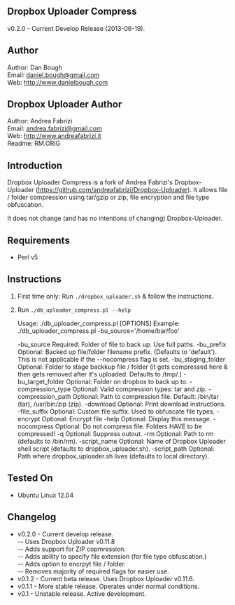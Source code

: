 Dropbox Uploader Compress
-------------------------
v0.2.0 - Current Develop Release (2013-06-19).  

Author
------
Author: Dan Bough  
Email:  daniel.bough@gmail.com  
Web:    http://www.danielbough.com  

Dropbox Uploader Author  
-----------------------
Author: Andrea Fabrizi  
Email:  andrea.fabrizi@gmail.com  
Web:    http://www.andreafabrizi.it  
Readme:  RM.ORIG

Introduction
------------
Dropbox Uploader Compress is a fork of Andrea Fabrizi's Dropbox-Uploader (https://github.com/andreafabrizi/Dropbox-Uploader).  It allows file / folder compression using tar/gzip or zip, file encryption and file type obfuscation.

It does not change (and has no intentions of changing) Dropbox-Uploader.

Requirements
------------
- Perl v5

Instructions
------------
1) First time only:  Run `./dropbox_uploader.sh` & follow the instructions.  
2) Run `./db_uploader_compress.pl --help`

    Usage:  ./db_uploader_compress.pl [OPTIONS]
    Example:  ./db_uploader_compress.pl -bu_source='/home/bar/foo'
    
    -bu_source          Required:  Folder of file to back up.  Use full paths.
    -bu_prefix          Optional:  Backed up file/folder filename prefix. (Defaults to 'default').  This is not applicable if the --nocompress flag is set.
    -bu_staging_folder  Optional:  Folder to stage backkup file / folder (it gets compressed here & then gets removed after it's uploaded.  Defaults to /tmp/.)
    -bu_target_folder   Optional:  Folder on dropbox to back up to.
    -compression_type   Optional:  Valid compression types:  tar and zip.
    -compression_path   Optional:  Path to compression file.  Default:  /bin/tar (tar), /usr/bin/zip (zip).
    -download           Optional:  Print download instructions.
    -file_suffix        Optional:  Custom file suffix.  Used to obfuscate file types.
    -encrypt            Optional:  Encrypt file
    -help               Optional:  Display this message.
    -nocompress         Optional:  Do not compress file. Folders HAVE to be compressed!
    -q                  Optional:  Suppress outout.
    -rm                 Optional:  Path to rm (defaults to /bin/rm).
    -script_name        Optional:  Name of Dropbox Uploader shell script (defaults to dropbox_uploader.sh).
    -script_path        Optional:  Path where dropbox_uploader.sh lives (defaults to local directory).

Tested On
---------
- Ubuntu Linux 12.04


Changelog
---------
- v0.2.0 - Current develop release.  
-- Uses Dropbox Uploader v0.11.8  
-- Adds support for ZIP copmression.  
-- Adds ability to specify file extension (for file type obfuscation.)  
-- Adds option to encrpyt file / folder.  
-- Removes majority of required flags for easier use.
- v0.1.2 - Current beta release.  Uses Dropbox Uploader v0.11.6.
- v0.1.1 - More stable release.  Operates under normal conditions.
- v0.1 - Unstable release.  Active development.  